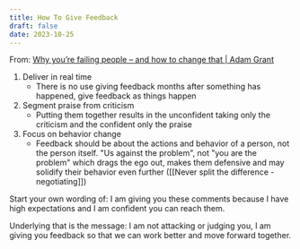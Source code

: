 ```yaml
---
title: How To Give Feedback
draft: false
date: 2023-10-25
---
```


From: [Why you’re failing people – and how to change that | Adam Grant](https://www.youtube.com/watch?v=rJWFxu6k1g4)



1. Deliver in real time
	- There is no use giving feedback months after something has happened, give feedback as things happen
2. Segment praise from criticism
	- Putting them together results in the unconfident taking only the criticism and the confident only the praise
3. Focus on behavior change
	- Feedback should be about the actions and behavior of a person, not the person itself. "Us against the problem", not "you are the problem" which drags the ego out, makes them defensive and may solidify their behavior even further ([[Never split the difference - negotiating]])

Start your own wording of: I am giving you these comments because I have high expectations and I am confident you can reach them.

Underlying that is the message: I am not attacking or judging you, I am giving you feedback so that we can work better and move forward together.
